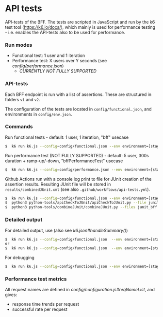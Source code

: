 # API tests

API-tests of the BFF. The tests are scripted in JavaScript and run by the k6 test tool (https://k6.io/docs/), 
which mainly is used for performance testing - i.e. enables the API-tests also to be used for performance. 

### Run modes
- Functional test: 1 user and 1 iteration
- Performance test: X users over Y seconds (see _config/performance.json_)
  - _CURRENTLY NOT FULLY SUPPORTED_
  
### API-tests
Each BFF endpoint is run with a list of assertions. These are structured in folders `v1` and `v2`.

The configuration of the tests are located in `config/functional.json`, and environments in `config/env.json`.

### Commands
Run functional tests - default: 1 user, 1 iteration, "bff" usecase
```bash
$  k6 run k6.js --config=config/functional.json --env environment=[staging, prod]
```

Run performance test (NOT FULLY SUPPORTED) - default: 5 user, 300s duration + ramp-up/-down, "bffPerformanceTest" usecase
```bash
$  k6 run k6.js --config=config/performance.json --env environment=[staging, prod] --env performanceTest=true
```

Github Actions run with a console log print to file for JUnit creation of the assertion results. Resulting JUnit file
will be stored in `results/combinedJUnit.xml` (see also `.github/workflows/api-tests.yml`).
```bash
$  k6 run k6.js --config=config/functional.json --env environment=[staging, prod]
$  python3 python-tools/apiCheckToJUnit/apiCheckToJUnit.py --file junitLog.txt --folder results
$  python3 python-tools/combineJUnit/combineJUnit.py --files junit_bff.xml,junitFromChecks.xml --folder results
```

### Detailed output
For detailed output, use (also see _k6.json#handleSummary()_)
```bash
$  k6 run k6.js --config=config/functional.json  --env environment=[staging, prod] --out csv=results/output.csv
or
$  k6 run k6.js --config=config/functional.json  --env environment=[staging, prod] --out json=results/output.json
```
For debugging
```bash
$  k6 run k6.js --config=config/functional.json --env environment=[staging, prod] [--http-debug || --http-debug="full"]
```

### Performance test metrics
All request names are defined in _config/configuration.js#reqNameList_, and gives:
- response time trends per request
- successful rate per request
